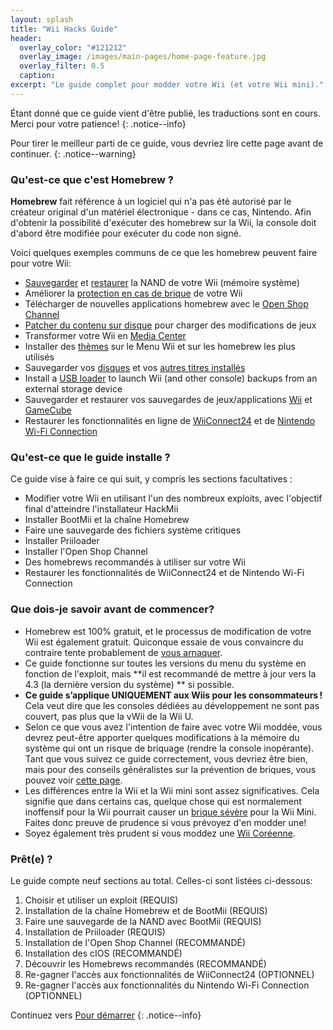 ```yaml
---
layout: splash
title: "Wii Hacks Guide"
header:
  overlay_color: "#121212"
  overlay_image: /images/main-pages/home-page-feature.jpg
  overlay_filter: 0.5
  caption:
excerpt: "Le guide complet pour modder votre Wii (et votre Wii mini)."
---
```


Étant donné que ce guide vient d'être publié, les traductions sont en cours. Merci pour votre patience!
{: .notice--info}

Pour tirer le meilleur parti de ce guide, vous devriez lire cette page avant de continuer.
{: .notice--warning}

### Qu'est-ce que c'est Homebrew ?

**Homebrew** fait référence à un logiciel qui n'a pas été autorisé par le créateur original d'un matériel électronique - dans ce cas, Nintendo. Afin d'obtenir la possibilité d'exécuter des homebrew sur la Wii, la console doit d'abord être modifiée pour exécuter du code non signé.

Voici quelques exemples communs de ce que les homebrew peuvent faire pour votre Wii:

+ [Sauvegarder](bootmii) et [restaurer](bootmiirecover) la NAND de votre Wii (mémoire système)
+ Améliorer la [protection en cas de brique](priiloader) de votre Wii
+ Télécharger de nouvelles applications homebrew avec le [Open Shop Channel](osc)
+ [Patcher du contenu sur disque](riivolution) pour charger des modifications de jeux
+ Transformer votre Wii en [Media Center](wiimc)
+ Installer des [thèmes](themes) sur le Menu Wii et sur les homebrew les plus utilisés
+ Sauvegarder vos [disques](dump-games) et vos [autres titres installés](dump-wads)
+ Install a [USB loader](wii-loaders) to launch Wii (and other console) backups from an external storage device
+ Sauvegarder et restaurer vos sauvegardes de jeux/applications [Wii](wii-saves) et [GameCube](gcsaves)
+ Restaurer les fonctionnalités en ligne de [WiiConnect24](wiiconnect24) et de [Nintendo Wi-Fi Connection](wiimmfi)

### Qu'est-ce que le guide installe ?

Ce guide vise à faire ce qui suit, y compris les sections facultatives :

+ Modifier votre Wii en utilisant l'un des nombreux exploits, avec l'objectif final d'atteindre l'installateur HackMii
+ Installer BootMii et la chaîne Homebrew
+ Faire une sauvegarde des fichiers système critiques
+ Installer Priiloader
+ Installer l'Open Shop Channel
+ Des homebrews recommandés à utiliser sur votre Wii
+ Restaurer les fonctionnalités de WiiConnect24 et de Nintendo Wi-Fi Connection

### Que dois-je savoir avant de commencer?

+ Homebrew est 100% gratuit, et le processus de modification de votre Wii est également gratuit. Quiconque essaie de vous convaincre du contraire tente probablement de [vous arnaquer](https://hbc.hackmii.com/scam).
+ Ce guide fonctionne sur toutes les versions du menu du système en fonction de l'exploit, mais **il est recommandé de mettre à jour vers la 4.3 (la dernière version du système) ** si possible.
+ **Ce guide s’applique UNIQUEMENT aux Wiis pour les consommateurs !** Cela veut dire que les consoles dédiées au développement ne sont pas couvert, pas plus que la vWii de la Wii U.
+ Selon ce que vous avez l'intention de faire avec votre Wii moddée, vous devrez peut-être apporter quelques modifications à la mémoire du système qui ont un risque de briquage (rendre la console inopérante). Tant que vous suivez ce guide correctement, vous devriez être bien, mais pour des conseils généralistes sur la prévention de briques, vous pouvez voir [cette page](bricks#brick-prevention).
+ Les différences entre la Wii et la Wii mini sont assez significatives. Cela signifie que dans certains cas, quelque chose qui est normalement inoffensif pour la Wii pourrait causer un [brique sévère](bricks#wi-fi-brick) pour la Wii Mini. Faites donc preuve de prudence si vous prévoyez d'en modder une!
+ Soyez également très prudent si vous moddez une [Wii Coréenne](bricks#korean-kiierror-003-brick).

### Prêt(e) ?

Le guide compte neuf sections au total. Celles-ci sont listées ci-dessous:

1. Choisir et utiliser un exploit (REQUIS)
1. Installation de la chaîne Homebrew et de BootMii (REQUIS)
1. Faire une sauvegarde de la NAND avec BootMii (REQUIS)
1. Installation de Priiloader (REQUIS)
1. Installation de l'Open Shop Channel (RECOMMANDÉ)
1. Installation des cIOS (RECOMMANDÉ)
1. Découvrir les Homebrews recommandés (RECOMMANDÉ)
1. Re-gagner l'accès aux fonctionnalités de WiiConnect24 (OPTIONNEL)
1. Re-gagner l'accès aux fonctionnalités du Nintendo Wi-Fi Connection (OPTIONNEL)

Continuez vers [Pour démarrer](get-started)
{: .notice--info}
